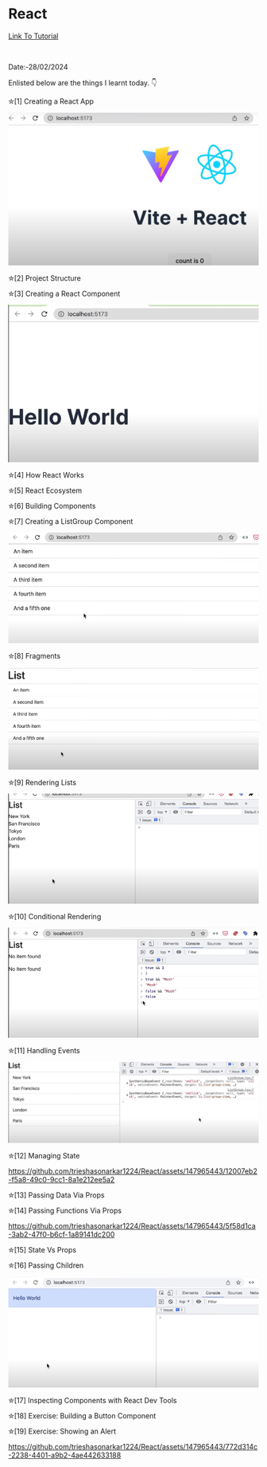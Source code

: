 # React

<a href = "https://youtu.be/SqcY0GlETPk"> Link To Tutorial </a>

<br>

Date:-28/02/2024
<br>

Enlisted below are the things I learnt today. 👇
<br>

✮[1] Creating a React App
<br>

![alt text](<react app.png>)

✮[2] Project Structure
<br>

✮[3] Creating a React Component
<br>

![alt text](<creating a react component.png>)

✮[4] How React Works
<br>

✮[5] React Ecosystem
<br>

✮[6] Building Components
<br>

✮[7] Creating a ListGroup Component
<br>

![alt text](<creating a list group component.png>)

✮[8] Fragments
<br>

![alt text](Fragments.png)

✮[9] Rendering Lists
<br>

![alt text](<rendering list.png>)

✮[10] Conditional Rendering
<br>

![alt text](<conditional rendering.png>)

✮[11] Handling Events
<br>

![alt text](<handeling events.png>)

✮[12] Managing State
<br>

https://github.com/trieshasonarkar1224/React/assets/147965443/12007eb2-f5a8-49c0-9cc1-8a1e212ee5a2

✮[13] Passing Data Via Props
<br>

✮[14] Passing Functions Via Props
<br>

https://github.com/trieshasonarkar1224/React/assets/147965443/5f58d1ca-3ab2-47f0-b6cf-1a89141dc200

✮[15] State Vs Props
<br>

✮[16] Passing Children
<br>

![alt text](<passing children.png>)

✮[17] Inspecting Components with React Dev Tools 
<br>

✮[18] Exercise: Building a Button Component 
<br>

✮[19] Exercise: Showing an Alert

https://github.com/trieshasonarkar1224/React/assets/147965443/772d314c-2238-4401-a9b2-4ae442633188
